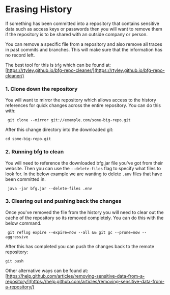 # Erasing History

If something has been committed into a repository that contains sensitive data such as access keys or passwords then you will want to remove them if the repository is to be shared with an outside company or person.

You can remove a specific file from a repository and also remove all traces in past commits and branches. This will make sure that the information has no record left.

The best tool for this is `bfg` which can be found at: [https://rtyley.github.io/bfg-repo-cleaner/](https://rtyley.github.io/bfg-repo-cleaner/)

### 1. Clone down the repository

You will want to mirror the repository which allows access to the history references for quick changes across the entire repository. You can do this with:

     git clone --mirror git://example.com/some-big-repo.git


After this change directory into the downloaded git:

    cd some-big-repo.git

### 2. Running bfg to clean

You will need to reference the downloaded bfg.jar file you've got from their website. Then you can use the `--delete-files` flag to specify what files to look for. In the below example we are wanting to delete `.env` files that have been committed in.

     java -jar bfg.jar --delete-files .env

### 3. Clearing out and pushing back the changes

Once you've removed the file from the history you will need to clear out the cache of the repository so its removed completely. You can do this with the below command.

     git reflog expire --expire=now --all && git gc --prune=now --aggressive

After this has completed you can push the changes back to the remote repository:

    git push

Other alternative ways can be found at: [https://help.github.com/articles/removing-sensitive-data-from-a-repository/](https://help.github.com/articles/removing-sensitive-data-from-a-repository/)